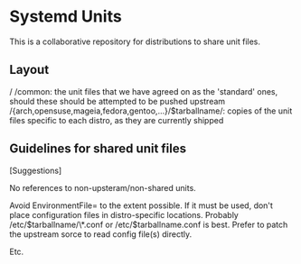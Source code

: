 Systemd Units
=============

This is a collaborative repository for distributions to share unit files.

Layout
------

/
  /common:   the unit files that we have agreed on as the 'standard' ones, should
             these should be attempted to be pushed upstream
  /{arch,opensuse,mageia,fedora,gentoo,...}/$tarballname/:
             copies of the unit files specific to each distro, as they are
             currently shipped

Guidelines for shared unit files
--------------------------------

[Suggestions]

No references to non-upsteram/non-shared units.

Avoid EnvironmentFile= to the extent possible. If it must be used, don't place
configuration files in distro-specific locations. Probably
/etc/$tarballname/\*.conf or /etc/$tarballname.conf is best. Prefer to patch the
upstream sorce to read config file(s) directly.

Etc.
